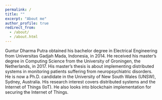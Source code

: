 ```yaml
---
permalink: /
title: ""
excerpt: "About me"
author_profile: true
redirect_from: 
  - /about/
  - /about.html
---
```


Guntur Dharma Putra obtained his bachelor degree in Electrical Engineering from Universitas Gadjah Mada, Indonesia, in 2014.  He received his master’s degree in Computing Science from the University of Groningen, the Netherlands, in 2017. His master’s thesis is about implementing distributed systems in monitoring patients suffering from neuropsychiatric disorders.  He is now a Ph.D. candidate in the University of New South Wales (UNSW), Sydney, Australia. His research interest covers distributed systems and the Internet of Things (IoT). He also looks into blockchain implementation for securing the Internet of Things.
